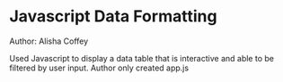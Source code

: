 # Javascript Data Formatting

Author: Alisha Coffey

Used Javascript to display a data table that is interactive and able to be filtered by user input. Author only created app.js
